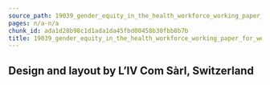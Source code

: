 ```yaml
---
source_path: 19039_gender_equity_in_the_health_workforce_working_paper_for_web_pdf.md
pages: n/a-n/a
chunk_id: ada1d28b98c1d1ada1da45fbd00458b30fbb8b7b
title: 19039_gender_equity_in_the_health_workforce_working_paper_for_web_pdf
---
```

## Design and layout by L’IV Com Sàrl, Switzerland
